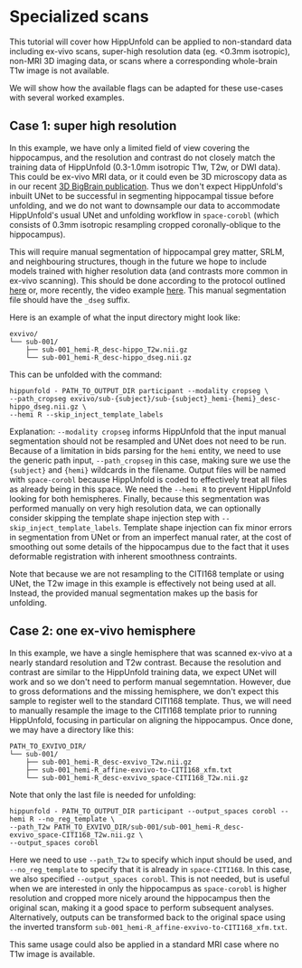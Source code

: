 # Specialized scans

This tutorial will cover how HippUnfold can be applied to non-standard
data including ex-vivo scans, super-high resolution data (eg. \<0.3mm
isotropic), non-MRI 3D imaging data, or scans where a corresponding
whole-brain T1w image is not available.

We will show how the available flags can be adapted for these use-cases
with several worked examples.

## Case 1: super high resolution

In this example, we have only a limited field of view covering the
hippocampus, and the resolution and contrast do not closely match the
training data of HippUnfold (0.3-1.0mm isotropic T1w, T2w, or DWI data).
This could be ex-vivo MRI data, or it could even be 3D microscopy data
as in our recent [3D BigBrain
publication](https://www.sciencedirect.com/science/article/pii/S105381191930919X).
Thus we don\'t expect HippUnfold\'s inbuilt UNet to be successful in
segmenting hippocampal tissue before unfolding, and we do not want to
downsample our data to accommodate HippUnfold\'s usual UNet and
unfolding workflow in `space-corobl` (which consists of 0.3mm isotropic
resampling cropped coronally-oblique to the hippocampus).

This will require manual segmentation of hippocampal grey matter, SRLM,
and neighbouring structures, though in the future we hope to include
models trained with higher resolution data (and contrasts more common in
ex-vivo scanning). This should be done according to the protocol
outlined
[here](https://ars.els-cdn.com/content/image/1-s2.0-S1053811917309977-mmc1.pdf)
or, more recently, the video example
[here](https://www.youtube.com/watch?v=mUQJ2GUcnLU&t=1s). This manual
segmentation file should have the `_dseg` suffix.

Here is an example of what the input directory might look like:

    exvivo/
    └── sub-001/
        ├── sub-001_hemi-R_desc-hippo_T2w.nii.gz
        └── sub-001_hemi-R_desc-hippo_dseg.nii.gz

This can be unfolded with the command:

    hippunfold - PATH_TO_OUTPUT_DIR participant --modality cropseg \
    --path_cropseg exvivo/sub-{subject}/sub-{subject}_hemi-{hemi}_desc-hippo_dseg.nii.gz \
    --hemi R --skip_inject_template_labels

Explanation: `--modality cropseg` informs HippUnfold that the input
manual segmentation should not be resampled and UNet does not need to be
run. Because of a limitation in bids parsing for the `hemi`
entity, we need to use the generic path input,
`--path_cropseg` in this case, making sure we use the
`{subject}` and `{hemi}` wildcards in the
filename. Output files will be named with `space-corobl` because
HippUnfold is coded to effectively treat all files as already being in
this space. We need the `--hemi R` to prevent HippUnfold looking for
both hemispheres. Finally, because this segmentation was performed
manually on very high resolution data, we can optionally consider
skipping the template shape injection step with
`--skip_inject_template_labels`. Template shape injection can fix minor
errors in segmentation from UNet or from an imperfect manual rater, at
the cost of smoothing out some details of the hippocampus due to the
fact that it uses deformable registration with inherent smoothness
contraints.

Note that because we are not resampling to the CITI168 template or using
UNet, the T2w image in this example is effectively not being used at
all. Instead, the provided manual segmentation makes up the basis for
unfolding.

## Case 2: one ex-vivo hemisphere 
In this example, we have a single hemisphere that was scanned ex-vivo at a
nearly standard resolution and T2w contrast. Because the resolution and
contrast are similar to the HippUnfold training data, we expect UNet
will work and so we don\'t need to perform manual segemntation. However,
due to gross deformations and the missing hemisphere, we don\'t expect
this sample to register well to the standard CITI168 template. Thus, we
will need to manually resample the image to the CITI168 template prior
to running HippUnfold, focusing in particular on aligning the
hippocampus. Once done, we may have a directory like this:

    PATH_TO_EXVIVO_DIR/
    └── sub-001/
        ├── sub-001_hemi-R_desc-exvivo_T2w.nii.gz
        ├── sub-001_hemi-R_affine-exvivo-to-CITI168_xfm.txt
        └── sub-001_hemi-R_desc-exvivo_space-CITI168_T2w.nii.gz

Note that only the last file is needed for unfolding:

    hippunfold - PATH_TO_OUTPUT_DIR participant --output_spaces corobl --hemi R --no_reg_template \
    --path_T2w PATH_TO_EXVIVO_DIR/sub-001/sub-001_hemi-R_desc-exvivo_space-CITI168_T2w.nii.gz \
    --output_spaces corobl

Here we need to use `--path_T2w` to specify which input should be used,
and `--no_reg_template` to specify that it is already in
`space-CITI168`. In this case, we also specified
`--output_spaces corobl`. This is not needed, but is useful when we are
interested in only the hippocampus as `space-corobl` is higher
resolution and cropped more nicely around the hippocampus then the
original scan, making it a good space to perform subsequent analyses.
Alternatively, outputs can be transformed back to the original space
using the inverted transform
`sub-001_hemi-R_affine-exvivo-to-CITI168_xfm.txt`.

This same usage could also be applied in a standard MRI case where no
T1w image is available.

